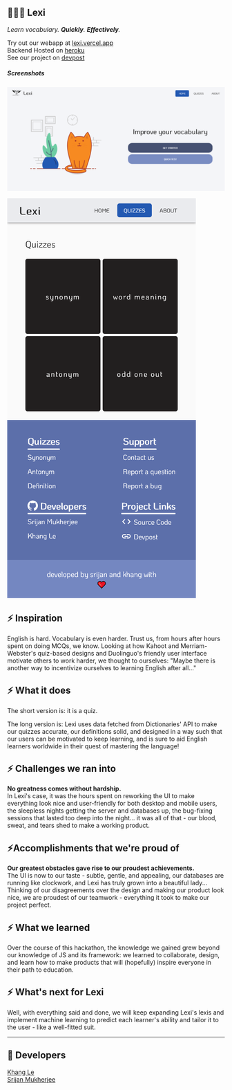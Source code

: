 ## 👨🏻‍🏫 Lexi

_Learn vocabulary. **Quickly**. **Effectively**._

Try out our webapp at [lexi.vercel.app](https://lexi.vercel.app)\
Backend Hosted on [heroku](https://vocabulary-strapi-cms.herokuapp.com)\
See our project on [devpost](https://devpost.com/software/lexi-axt3ei)

##### Screenshots

[ ![](./screenshots/home.png) ](./screenshots/home.png)

[ ![](./screenshots/quizzes.png) ](./screenshots/quizzes.png)

## ⚡ Inspiration

English is hard. Vocabulary is even harder. Trust us, from hours after hours spent on doing MCQs, we know.
Looking at how Kahoot and Merriam-Webster's quiz-based designs and Duolinguo's friendly user interface motivate others to work harder, we thought to ourselves: "Maybe there is another way to incentivize ourselves to learning English after all..."

## ⚡ What it does

The short version is: it is a quiz.

The long version is: Lexi uses data fetched from Dictionaries' API to make our quizzes accurate, our definitions solid, and designed in a way such that our users can be motivated to keep learning, and is sure to aid English learners worldwide in their quest of mastering the language!

## ⚡ Challenges we ran into

**No greatness comes without hardship.**\
In Lexi's case, it was the hours spent on reworking the UI to make everything look nice and user-friendly for both desktop and mobile users, the sleepless nights getting the server and databases up, the bug-fixing sessions that lasted too deep into the night... it was all of that - our blood, sweat, and tears shed to make a working product.

## ⚡Accomplishments that we're proud of

**Our greatest obstacles gave rise to our proudest achievements.**\
The UI is now to our taste - subtle, gentle, and appealing, our databases are running like clockwork, and Lexi has truly grown into a beautiful lady... Thinking of our disagreements over the design and making our product look nice, we are proudest of our teamwork - everything it took to make our project perfect.

## ⚡ What we learned

Over the course of this hackathon, the knowledge we gained grew beyond our knowledge of JS and its framework: we learned to collaborate, design, and learn how to make products that will (hopefully) inspire everyone in their path to education.

## ⚡ What's next for Lexi

Well, with everything said and done, we will keep expanding Lexi's lexis and implement machine learning to predict each learner's ability and tailor it to the user - like a well-fitted suit.

<hr>

## 🦄 Developers

[Khang Le](https://github.com/therealozp)\
[Srijan Mukherjee](https://github.com/Srijanmukherjee007)
